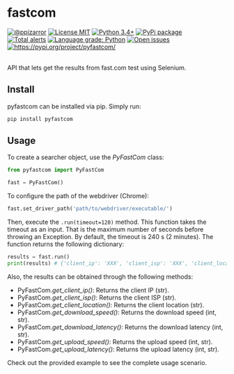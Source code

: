 # fastcom

<div align="left">
<a href="https://ppizarror.com"><img alt="@ppizarror" src="https://img.shields.io/badge/author-Pablo%20Pizarro%20R.-lightgray.svg" /></a>
<a href="https://opensource.org/licenses/MIT/"><img alt="License MIT" src="https://img.shields.io/badge/license-MIT-blue.svg" /></a>
<a href="https://www.python.org/downloads/"><img alt="Python 3.4+" src="https://img.shields.io/badge/python-3.4+-red.svg" /></a>
<a href="https://pypi.org/project/pyfastcom"><img alt="PyPi package" src="https://badge.fury.io/py/pyfastcom.svg" /></a>
<br />
<a href="https://lgtm.com/projects/g/ppizarror/pyfastcom/alerts"><img alt="Total alerts" src="https://img.shields.io/lgtm/alerts/g/ppizarror/pyfastcom.svg?logo=lgtm&logoWidth=18" /></a>
<a href="https://lgtm.com/projects/g/ppizarror/pyfastcom/context:python"><img alt="Language grade: Python" src="https://img.shields.io/lgtm/grade/python/g/ppizarror/pyfastcom.svg?logo=lgtm&logoWidth=18" /></a>
<a href="https://github.com/ppizarror/pyfastcom/issues"><img alt="Open issues" src="https://img.shields.io/github/issues/ppizarror/pyfastcom" /></a>
<a href="https://pypi.org/project/pyfastcom/"><img alt="https://pypi.org/project/pyfastcom/" src="https://img.shields.io/pypi/dm/pyfastcom?color=purple" /></a>
</div><br />

API that lets get the results from fast.com test using Selenium.

## Install

pyfastcom can be installed via pip. Simply run:

```bash
pip install pyfastcom
```

## Usage

To create a searcher object, use the *PyFastCom* class:

```python
from pyfastcom import PyFastCom

fast = PyFastCom()
```

To configure the path of the webdriver (Chrome):

```python
fast.set_driver_path('path/to/webdriver/executable/')
```

Then, execute the `.run(timeout=120)` method. This function takes the timeout as an input. That is the maximum number of seconds before throwing an Exception. By default, the timeout is 240 s (2 minutes). The function returns the following dictionary:

```python
results = fast.run()
print(results) # {'client_ip': 'XXX', 'client_isp': 'XXX', 'client_location': 'XXX', 'download': (100, 'Mbps'), 'latency_download': (1, 'ms'), 'latency_upload': (1, 'ms'), 'server_info': 'XXX', 'upload': (100, 'Mbps')}
```

Also, the results can be obtained through the following methods:

- PyFastCom.*get_client_ip()*: Returns the client IP (str).
- PyFastCom.*get_client_isp()*: Returns the client ISP (str).
- PyFastCom.*get_client_location()*: Returns the client location (str).
- PyFastCom.*get_download_speed()*: Returns the download speed (int, str).
- PyFastCom.*get_download_latency()*: Returns the download latency (int, str).
- PyFastCom.*get_upload_speed()*: Returns the upload speed (int, str).
- PyFastCom.*get_upload_latency()*: Returns the upload latency (int, str).

Check out the provided example to see the complete usage scenario.
